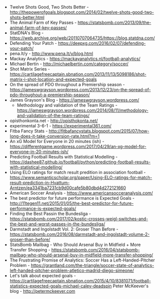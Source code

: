  - Twelve Shots Good, Two Shots Better - http://thepowerofgoals.blogspot.com/2014/02/twelve-shots-good-two-shots-better.html  
- The Animal Farm of Key Passes - https://statsbomb.com/2013/09/the-animal-farm-of-key-passes/  
- StatDNA's Blog - https://web.archive.org/web/20110707064735/https://blog.statdna.com/  
- Defending Your Patch - https://deepxg.com/2016/02/07/defending-your-patch/  
- pena.lt/y - http://www.pena.lt/y/blog.html
- Mackay Analytics - https://mackayanalytics.nl/football-analytics/
- Michael Bertin - http://michaelbertin.com/category/soccer/
- Shot Matrix Series - https://cartilagefreecaptain.sbnation.com/2013/11/13/5098186/shot-matrix-i-shot-location-and-expected-goals
- On the spread of PDO throughout a Premiership season - https://jameswgrayson.wordpress.com/2013/12/23/on-the-spread-of-pdo-throughout-a-premiership-season/
- James Grayson's Blog - https://jameswgrayson.wordpress.com/
  - Methodology and validation of the Team Ratings - https://jameswgrayson.wordpress.com/2014/08/11/methodology-and-validation-of-the-team-ratings/
- opisthonkonta.net - http://opisthokonta.net/
- experimental 3-6-1 - https://experimental361.com/
- Fitba Fancy Stats - http://fitbafancystats.blogspot.com/2015/07/how-long-does-it-take-conversion-rate.html?m=1
- An xG Model for Everyone in 20 minutes (ish) - https://differentgame.wordpress.com/2017/04/29/an-xg-model-for-everyone-in-20-minutes-ish/
- Predicting Football Results with Statistical Modelling - https://dashee87.github.io/football/python/predicting-football-results-with-statistical-modelling/
- Using ELO ratings for match result predition in association football - https://www.semanticscholar.org/paper/Using-ELO-ratings-for-match-result-prediction-in-Hvattum-Arntzen/ea3341ba7231cb9d00cafe5b80dbd4d272121660
- American Soccer Analysis - https://www.americansocceranalysis.com/
- The best predictor for future performance is Expected Goals - http://11tegen11.net/2015/01/05/the-best-predictor-for-future-performance-is-expected-goals/
- Finding the Best Passin the Bundesliga - https://statsbomb.com/2017/02/kostic-crosses-weigl-switches-and-the-best-and-worst-passes-in-the-bundesliga/
- Darmstadt and Ingolstadt Vol. 2: Groser Than Before - https://statsbomb.com/2016/08/darmstadt-and-ingolstadt-volume-2-groser-than-before/
- StatsBomb Mailbag - Who Should Arsenal Buy in Midfield + More Transfer Shopping - https://statsbomb.com/2016/04/statsbomb-mailbag-who-should-arsenal-buy-in-midfield-more-transfer-shopping/
- The Frustrating Promise of Analytics: Soccer Has a Left-Handed-Pitcher Problem - https://grantland.com/the-triangle/soccer-state-of-analytics-left-handed-pitcher-problem-atletico-madrid-diego-simeone/
- Let's talk about expected goals - https://cartilagefreecaptain.sbnation.com/2015/4/10/8381071/football-statistics-expected-goals-michael-caley-deadspin
Peter McKeever's blog - http://petermckeever.com